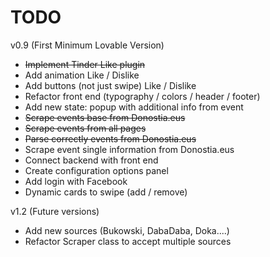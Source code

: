 TODO
====================

v0.9 (First Minimum Lovable Version)
* ~~Implement Tinder Like plugin~~
* Add animation Like / Dislike
* Add buttons (not just swipe) Like / Dislike
* Refactor front end (typography / colors / header / footer)
* Add new state: popup with additional info from event
* ~~Scrape events base from Donostia.eus~~
* ~~Scrape events from all pages~~
* ~~Parse correctly events from Donostia.eus~~
* Scrape event single information from Donostia.eus
* Connect backend with front end
* Create configuration options panel
* Add login with Facebook
* Dynamic cards to swipe (add / remove)

v1.2 (Future versions)
* Add new sources (Bukowski, DabaDaba, Doka....)
* Refactor Scraper class to accept multiple sources
